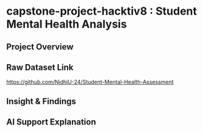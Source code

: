 # capstone-project-hacktiv8 : Student Mental Health Analysis

## Project Overview

## Raw Dataset Link
https://github.com/NidhiU-24/Student-Mental-Health-Assessment
## Insight & Findings

## AI Support Explanation
